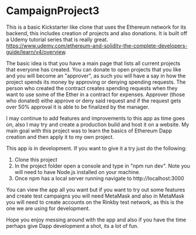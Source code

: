 ﻿# CampaignProject3

This is a basic Kickstarter like clone that uses the Ethereum network for its backend, this includes creation of projects and also donations. It is built off a Udemy tutorial series that is really great. https://www.udemy.com/ethereum-and-solidity-the-complete-developers-guide/learn/v4/overview. 

The basic idea is that you have a main page that lists all current projects that everyone has created. You can donate to open projects that you like and you will become an "approver", as such you will have a say in how the project spends its money by approving or denying spending requests. The person who created the contract creates spending requests when they want to use some of the Ether in a contract for expenses. Approver (those who donated) eithe approve or deny said request and if the request gets over 50% approval it is able to be finalized by the manager.

I may continue to add features and improvements to this app as time goes on, also I may try and create a production build and host it on a website. My main goal with this project was to learn the basics of Ethereum Dapp creation and then apply it to my own project. 

This app is in development. If you want to give it a try just do the following:
  1. Clone this project
  2. In the project folder open a console and type in "npm run dev". Note you will need to have Node.js installed on your machine.
  3. Once npm has a local server running navigate to http://localhost:3000
  
  
You can view the app all you want but if you want to try out some features and create test campaigns you will need MetaMask and also in MetaMask you will need to create accounts on the Rinkby test network, as this is the one we are using for development.

Hope you enjoy messing around with the app and also if you have the time perhaps give Dapp development a shot, its a lot of fun.
